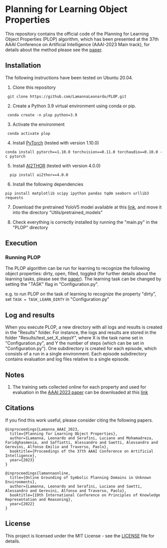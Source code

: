 # Planning for Learning Object Properties

This repository contains the official code of the Planning for Learning Object Properties (PLOP) algorithm, which has been presented at the 37th AAAI Conference on Artificial Intelligence (AAAI-2023 Main track), for details about the method please see the [paper](https://arxiv.org/pdf/2301.06054.pdf).


## Installation
The following instructions have been tested on Ubuntu 20.04.


1. Clone this repository
```
 git clone https://github.com/LamannaLeonardo/PLOP.git
```

2. Create a Python 3.9 virtual environment using conda or pip.
```
 conda create -n plop python=3.9
```

3. Activate the environment
```
 conda activate plop
```

4. Install [PyTorch](https://pytorch.org/get-started/locally/) (tested with version 1.10.0)
```
conda install pytorch==1.10.0 torchvision==0.11.0 torchaudio==0.10.0 -c pytorch
```

5. Install [AI2THOR](https://ai2thor.allenai.org/ithor/documentation) (tested with version 4.0.0) 
```
  pip install ai2thor==4.0.0
```

6. Install the following dependencies
```
pip install matplotlib scipy ipython pandas tqdm seaborn urllib3 requests
```

7. Download the pretrained YoloV5 model available at this [link](https://drive.google.com/file/d/1eOJ3X6GG2_LAuzYgsHLUrVIvwclrDDta/view?usp=share_link), and move it into the directory "Utils/pretrained_models"


8. Check everything is correctly installed by running the "main.py" in the "PLOP" directory


## Execution

### Running PLOP
The PLOP algorithm can be run for learning to recognize the following object properties: dirty, open, filled, toggled (for further details about the learning tasks, please see the [paper](https://arxiv.org/pdf/2301.06054.pdf)). 
The learning task can be changed by setting the "TASK" flag in "Configuration.py".

e.g. to run PLOP on the task of learning to recognize the property "dirty", set `TASK = TASK_LEARN_DIRTY` in "Configuration.py"


## Log and results
When you execute PLOP, a new directory with all logs and results is created in the "Results" folder. For instance, the logs and results are stored in the folder "Results/test_set_X_stepsY", where X is the task name set in "Configuration.py", and Y the number of steps (which can be set in "Configuration.py"). One subdirectory is created for each episode, which consists of a run in a single environment. Each episode subdirectory contains evaluation and log files relative to a single episode.


## Notes
1. The training sets collected online for each property and used for evaluation in the [AAAI 2023 paper](https://arxiv.org/pdf/2301.06054.pdf) can be downloaded at this [link](https://drive.google.com/file/d/1qJE1Xx2c_1a0tsDJfSiTkbgiTgP8lyPZ/view?usp=share_link)


## Citations
If you find this work useful, please consider citing the following papers.
```
@inproceedings{Lamanna_AAAI_2023,
  title={Planning for Learning Object Properties},
  author={Lamanna, Leonardo and Serafini, Luciano and Mohamadreza, Faridghasmenia, and Saffiotti, Alessandro and Saetti, Alessandro and Gerevini, Alfonso Emilio and Traverso, Paolo},
  booktitle={Proceedings of the 37th AAAI Conference on Artificial Intelligence},
  year={2023}
}

@inproceedings{lamannaonline,
  title={Online Grounding of Symbolic Planning Domains in Unknown Environments},
  author={Lamanna, Leonardo and Serafini, Luciano and Saetti, Alessandro and Gerevini, Alfonso and Traverso, Paolo},
  booktitle={19th International Conference on Principles of Knowledge Representation and Reasoning},
  year={2022}
}
```

## License
This project is licensed under the MIT License - see the [LICENSE](/License) file for details.
